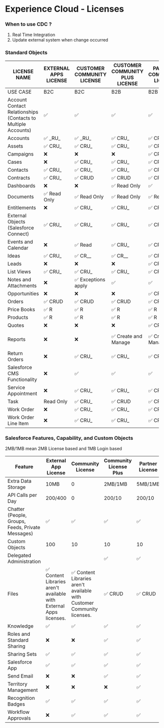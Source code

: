 # Experience Cloud - Licenses 

### When to use CDC ?

 1. Real Time Integration
 2. Update external system when change occurred

### Standard Objects
|LICENSE NAME	|EXTERNAL APPS LICENSE	|CUSTOMER COMMUNITY LICENSE	|CUSTOMER COMMUNITY PLUS LICENSE| PARTNER COMMUNITY LICENSE	|CHANNEL ACCOUNT LICENSE|
|--|--|--|--|--|--|
USE CASE|	B2C	|B2C	|B2B	|B2B	|B2B
Account Contact Relationships (Contacts to Multiple Accounts) |	✅|	✅|	✅|	✅|	✅
Accounts	|	✅ \_RU_|	✅ \_RU_|	✅ CRU_|	✅ CRU_|	✅ CRU_
Assets	| ✅ CRU_| ✅ CRU_| ✅ CRU_| ✅ CRU_ |✅ CRU_
Campaigns				|❌ |❌ |❌ | ✅ CRU_| ✅ CRU_
Cases|	❌| ✅ CRU_| ✅ CRU_| ✅ CRU_| ✅ CRU_
Contacts	| ✅ CRU_ | ✅ CRU_ | ✅ CRU_ | ✅ CRU_ | ✅ CRU_ 
Contracts	| ✅ CRU_ | ✅ CRUD | ✅ CRUD | ✅ CRUD | ✅ CRUD 
Dashboards	|❌|❌| ✅ Read Only |✅	| ✅
Documents	| ✅ Read Only| ✅ Read Only| ✅ Read Only| ✅ Read Only| ✅ Read Only
Entitlements	|❌	| ✅ CRU_ | ✅ CRU_ | ✅ CRU_ | ✅ CR__
External Objects (Salesforce Connect)	| ✅ CRU_ | ✅ CRU_ | ✅ CRU_ | ✅ CRU_ | ✅ CR__
Events and Calendar |❌| ✅ Read| ✅ CRU_| ✅ CRUD | ✅ CRU_
Ideas	| ✅ CRU_ | ✅ CR__| ✅ CR__| ✅ CR__| ✅ CR__
Leads	|❌|❌|❌| ✅ CRU_ | ✅ CRU_
List Views	| ✅ CRU_ | ✅ CRU_ | ✅ CRU_ | ✅ CRU_ | ✅ CRU_
Notes and Attachments |	❌|✅ Exceptions apply |✅|✅|✅
Opportunities				|❌|❌|❌| ✅ CRU_ | ✅ CRU_ 
Orders	| ✅ CRUD | ✅ CRUD | ✅ CRUD | ✅ CRUD | ✅ CRUD 
Price Books	| ✅ R | ✅ R | ✅ R | ✅ R | ✅ R 
Products	| ✅ R | ✅ R | ✅ R | ✅ R | ✅ R 
Quotes		|❌|❌|❌| ✅ CRU_ | ✅ CRU
Reports		|❌|❌|✅ Create and Manage| ✅ Create and Manage | ✅ Create and Manage
Return Orders		|❌| ✅ CRU_ | ✅ CRU_ | ✅ CRU_ | ✅ CRU_ 
Salesforce CMS Functionality |❌	|	✅	|✅	|✅	|✅
Service Appointment		|❌| ✅ CRU_ | ✅ CRU_ | ✅ CRU_ | ✅ CRU_ 
Task	|Read Only	| ✅ CRU_| ✅ CRUD | ✅ CRUD | ✅ CRU_
Work Order		|❌| ✅ CRU_ | ✅ CRU_ | ✅ CRU_ | ✅ CR__ 
Work Order Line Item|❌| ✅ CRU_ | ✅ CRU_ | ✅ CRU_ | ✅ CRU_


### Salesforce Features, Capability, and Custom Objects
2MB/1MB mean 2MB License based and 1MB Login based

|Feature	|External App License| Community License|Community License Plus|Partner License|Channel Account|
|--|--|--|--|--|--|
|Extra Data Storage | 10MB | 0 | 2MB/1MB | 5MB/1MB | 5MB/1MB
| API Calls per Day | 200/400 | 0 | 200/10 | 200/10 | 200/10
|Chatter (People, Groups, Feeds, Private Messages)|✅|✅|✅|✅|✅
|Custom Objects	| 100 | 10 | 10 | 10 | 10
|Delegated Administration|| | ✅	|✅ |	✅
|Files|✅ Content Libraries aren't available with External Apps licenses.|✅ Content Libraries aren't available with Customer Community licenses.|✅ CRUD |✅ CRUD |✅ CRUD 
|Knowledge	|✅	|✅	|✅	|✅	|✅
|Roles and Standard Sharing		|❌|❌|	✅	|✅	|✅
|Sharing Sets |✅|✅|✅|✅|✅
|Salesforce App	|✅|✅|✅|✅|✅
|Send Email		|❌|❌|✅|✅|✅
|Territory Management		|❌|❌|❌|✅	|✅
|Recognition Badges |	✅	|✅	|✅	|✅	|✅
|Workflow Approvals		|❌|✅	|✅	|✅	|✅